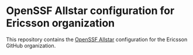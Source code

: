 # OpenSSF Allstar configuration for Ericsson organization

This repository contains the [OpenSSF Allstar](https://github.com/ossf/allstar) configuration for the Ericsson GitHub organization.

